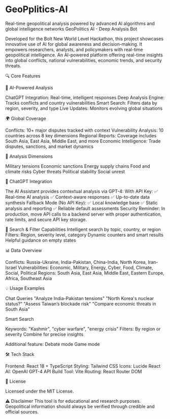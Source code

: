 # GeoPplitics-AI
Real-time geopolitical analysis powered by advanced Al algorithms and global intelligence networks
GeoPolitics AI - Deep Analysis Bot

Developed for the Bolt New World Level Hackathon, this project showcases innovative use of AI for global awareness and decision-making. It empowers researchers, analysts, and policymakers with real-time geopolitical intelligence.
An AI-powered platform offering real-time insights into global conflicts, national vulnerabilities, economic trends, and security threats.

🔍 Core Features

🧠 AI-Powered Analysis

ChatGPT Integration: Real-time, intelligent responses
Deep Analysis Engine: Tracks conflicts and country vulnerabilities
Smart Search: Filters data by region, severity, and type
Live Updates: Monitors evolving global situations

🌍 Global Coverage

Conflicts: 10+ major disputes tracked with context
Vulnerability Analysis: 10 countries across 8 key dimensions
Regional Reports: Coverage includes South Asia, East Asia, Middle East, and more
Economic Intelligence: Trade disputes, sanctions, and market dynamics

🧭 Analysis Dimensions

Military tensions
Economic sanctions
Energy supply chains
Food and climate risks
Cyber threats
Political stability
Social unrest

🤖 ChatGPT Integration

The AI Assistant provides contextual analysis via GPT-4:
With API Key:
✅ Real-time AI analysis
✅ Context-aware responses
✅ Up-to-date data synthesis
Fallback Mode (No API Key):
✅ Local knowledge base
✅ Static analysis and reporting
✅ Reliable default assessments
Security Reminder: In production, move API calls to a backend server with proper authentication, rate limits, and secure API key storage.

🎯 Search & Filter Capabilities
Intelligent search by topic, country, or region
Filters: Region, severity level, category
Dynamic counters and smart results
Helpful guidance on empty states

📊 Data Overview
 
Conflicts: Russia-Ukraine, India-Pakistan, China-India, North Korea, Iran-Israel
Vulnerabilities: Economic, Military, Energy, Cyber, Food, Climate, Social, Political
Regions: South Asia, East Asia, Middle East, Eastern Europe, Africa, Southeast Asia

💡 Usage Examples

Chat Queries
"Analyze India-Pakistan tensions"
"North Korea's nuclear status?"
"Assess Taiwan’s blockade risk"
"Compare economic threats in South Asia"

Smart Search

Keywords: "Kashmir", "cyber warfare", "energy crisis"
Filters: By region or severity
Combine for precise insights

Additional feature: Debate mode
                    Game mode

🛠 Tech Stack

Frontend: React 18 + TypeScript
Styling: Tailwind CSS
Icons: Lucide React
AI: OpenAI GPT-4 API
Build Tool: Vite
Routing: React Router DOM

📝 License

Licensed under the MIT License.

⚠ Disclaimer
This tool is for educational and research purposes. Geopolitical information should always be verified through credible and official sources.
